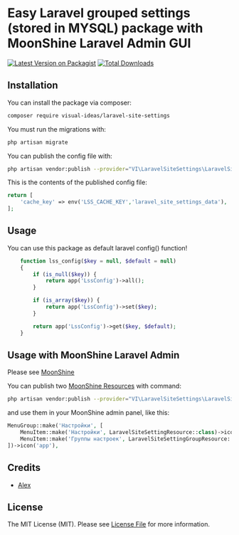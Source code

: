 # Easy Laravel grouped settings (stored in MYSQL) package with MoonShine Laravel Admin GUI

[![Latest Version on Packagist](https://img.shields.io/packagist/v/visual-ideas/laravel-site-settings.svg?style=flat-square)](https://packagist.org/packages/visual-ideas/laravel-site-settings)
[![Total Downloads](https://img.shields.io/packagist/dt/visual-ideas/laravel-site-settings.svg?style=flat-square)](https://packagist.org/packages/visual-ideas/laravel-site-settings)

## Installation

You can install the package via composer:

```bash
composer require visual-ideas/laravel-site-settings
```

You must run the migrations with:

```bash
php artisan migrate
```

You can publish the config file with:

```bash
php artisan vendor:publish --provider="VI\LaravelSiteSettings\LaravelSiteSettingsProvider" --tag="config"
```

This is the contents of the published config file:

```php
return [
    'cache_key' => env('LSS_CACHE_KEY','laravel_site_settings_data'),
];
```

## Usage

You can use this package as default laravel config() function!

```php
    function lss_config($key = null, $default = null)
    {
        if (is_null($key)) {
            return app('LssConfig')->all();
        }

        if (is_array($key)) {
            return app('LssConfig')->set($key);
        }

        return app('LssConfig')->get($key, $default);
    }
```

## Usage with MoonShine Laravel Admin
Please see [MoonShine](https://moonshine.cutcode.ru/)

You can publish two [MoonShine Resources](https://moonshine.cutcode.ru/resources-index) with command:
```bash
php artisan vendor:publish --provider="VI\LaravelSiteSettings\LaravelSiteSettingsProvider" --tag="moonshine"
```
and use them in your MoonShine admin panel, like this:

```php
MenuGroup::make('Настройки', [
    MenuItem::make('Настройки', LaravelSiteSettingResource::class)->icon('app'),
    MenuItem::make('Группы настроек', LaravelSiteSettingGroupResource::class)->icon('app'),
])->icon('app'),
```

## Credits

- [Alex](https://github.com/alexvenga)

## License

The MIT License (MIT). Please see [License File](LICENSE) for more information.


